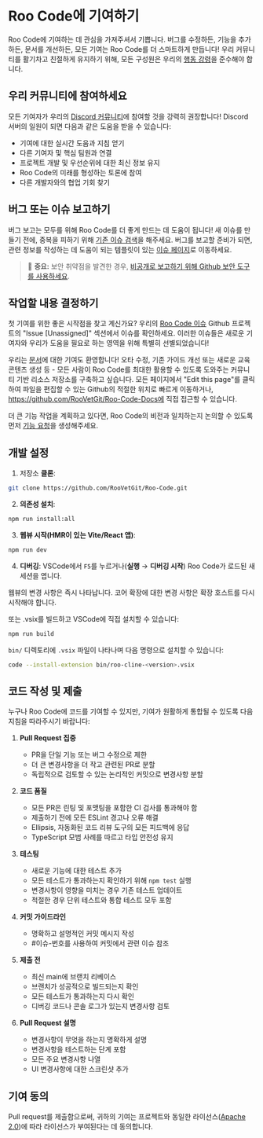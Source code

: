 # Roo Code에 기여하기

Roo Code에 기여하는 데 관심을 가져주셔서 기쁩니다. 버그를 수정하든, 기능을 추가하든, 문서를 개선하든, 모든 기여는 Roo Code를 더 스마트하게 만듭니다! 우리 커뮤니티를 활기차고 친절하게 유지하기 위해, 모든 구성원은 우리의 [행동 강령](CODE_OF_CONDUCT.md)을 준수해야 합니다.

## 우리 커뮤니티에 참여하세요

모든 기여자가 우리의 [Discord 커뮤니티](https://discord.gg/roocode)에 참여할 것을 강력히 권장합니다! Discord 서버의 일원이 되면 다음과 같은 도움을 받을 수 있습니다:

- 기여에 대한 실시간 도움과 지침 얻기
- 다른 기여자 및 핵심 팀원과 연결
- 프로젝트 개발 및 우선순위에 대한 최신 정보 유지
- Roo Code의 미래를 형성하는 토론에 참여
- 다른 개발자와의 협업 기회 찾기

## 버그 또는 이슈 보고하기

버그 보고는 모두를 위해 Roo Code를 더 좋게 만드는 데 도움이 됩니다! 새 이슈를 만들기 전에, 중복을 피하기 위해 [기존 이슈 검색](https://github.com/RooVetGit/Roo-Code/issues)을 해주세요. 버그를 보고할 준비가 되면, 관련 정보를 작성하는 데 도움이 되는 템플릿이 있는 [이슈 페이지](https://github.com/RooVetGit/Roo-Code/issues/new/choose)로 이동하세요.

<blockquote class='warning-note'>
     🔐 <b>중요:</b> 보안 취약점을 발견한 경우, <a href="https://github.com/RooVetGit/Roo-Code/security/advisories/new">비공개로 보고하기 위해 Github 보안 도구를 사용하세요</a>.
</blockquote>

## 작업할 내용 결정하기

첫 기여를 위한 좋은 시작점을 찾고 계신가요? 우리의 [Roo Code 이슈](https://github.com/orgs/RooVetGit/projects/1) Github 프로젝트의 "Issue [Unassigned]" 섹션에서 이슈를 확인하세요. 이러한 이슈들은 새로운 기여자와 우리가 도움을 필요로 하는 영역을 위해 특별히 선별되었습니다!

우리는 [문서](https://docs.roocode.com/)에 대한 기여도 환영합니다! 오타 수정, 기존 가이드 개선 또는 새로운 교육 콘텐츠 생성 등 - 모든 사람이 Roo Code를 최대한 활용할 수 있도록 도와주는 커뮤니티 기반 리소스 저장소를 구축하고 싶습니다. 모든
페이지에서 "Edit this page"를 클릭하여 파일을 편집할 수 있는 Github의 적절한 위치로 빠르게 이동하거나, https://github.com/RooVetGit/Roo-Code-Docs에 직접 접근할 수 있습니다.

더 큰 기능 작업을 계획하고 있다면, Roo Code의 비전과 일치하는지 논의할 수 있도록 먼저 [기능 요청](https://github.com/RooVetGit/Roo-Code/discussions/categories/feature-requests?discussions_q=is%3Aopen+category%3A%22Feature+Requests%22+sort%3Atop)을 생성해주세요.

## 개발 설정

1. 저장소 **클론**:

```sh
git clone https://github.com/RooVetGit/Roo-Code.git
```

2. **의존성 설치**:

```sh
npm run install:all
```

3. **웹뷰 시작(HMR이 있는 Vite/React 앱)**:

```sh
npm run dev
```

4. **디버깅**:
   VSCode에서 `F5`를 누르거나(**실행** → **디버깅 시작**) Roo Code가 로드된 새 세션을 엽니다.

웹뷰의 변경 사항은 즉시 나타납니다. 코어 확장에 대한 변경 사항은 확장 호스트를 다시 시작해야 합니다.

또는 .vsix를 빌드하고 VSCode에 직접 설치할 수 있습니다:

```sh
npm run build
```

`bin/` 디렉토리에 `.vsix` 파일이 나타나며 다음 명령으로 설치할 수 있습니다:

```sh
code --install-extension bin/roo-cline-<version>.vsix
```

## 코드 작성 및 제출

누구나 Roo Code에 코드를 기여할 수 있지만, 기여가 원활하게 통합될 수 있도록 다음 지침을 따라주시기 바랍니다:

1. **Pull Request 집중**

    - PR을 단일 기능 또는 버그 수정으로 제한
    - 더 큰 변경사항을 더 작고 관련된 PR로 분할
    - 독립적으로 검토할 수 있는 논리적인 커밋으로 변경사항 분할

2. **코드 품질**

    - 모든 PR은 린팅 및 포맷팅을 포함한 CI 검사를 통과해야 함
    - 제출하기 전에 모든 ESLint 경고나 오류 해결
    - Ellipsis, 자동화된 코드 리뷰 도구의 모든 피드백에 응답
    - TypeScript 모범 사례를 따르고 타입 안전성 유지

3. **테스팅**

    - 새로운 기능에 대한 테스트 추가
    - 모든 테스트가 통과하는지 확인하기 위해 `npm test` 실행
    - 변경사항이 영향을 미치는 경우 기존 테스트 업데이트
    - 적절한 경우 단위 테스트와 통합 테스트 모두 포함

4. **커밋 가이드라인**

    - 명확하고 설명적인 커밋 메시지 작성
    - #이슈-번호를 사용하여 커밋에서 관련 이슈 참조

5. **제출 전**

    - 최신 main에 브랜치 리베이스
    - 브랜치가 성공적으로 빌드되는지 확인
    - 모든 테스트가 통과하는지 다시 확인
    - 디버깅 코드나 콘솔 로그가 있는지 변경사항 검토

6. **Pull Request 설명**
    - 변경사항이 무엇을 하는지 명확하게 설명
    - 변경사항을 테스트하는 단계 포함
    - 모든 주요 변경사항 나열
    - UI 변경사항에 대한 스크린샷 추가

## 기여 동의

Pull request를 제출함으로써, 귀하의 기여는 프로젝트와 동일한 라이선스([Apache 2.0](../LICENSE))에 따라 라이선스가 부여된다는 데 동의합니다.
